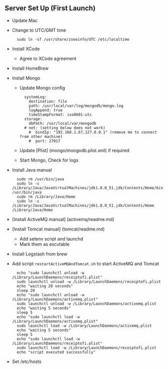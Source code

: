 ## Server Set Up (First Launch)

- Update Mac
- Change to UTC/GMT time 

        sudo ln -sf /usr/share/zoneinfo/UTC /etc/localtime
         
- Install XCode
  - Agree to XCode agreement
- Install HomeBrew
- Install Mongo
  - Update Mongo config
  
          systemLog:
            destination: file
            path: /usr/local/var/log/mongodb/mongo.log
            logAppend: true
            timeStampFormat: iso8601-utc
          storage:
            dbPath: /usr/local/var/mongodb
          # net: (setting below does not work)
            #  bindIp: "192.168.1.67,127.0.0.1" (remove me to connect from other machine)
            #  port: 27017

  - Update [Plist] (mongo/mongodb.plist.xml) if required 
  - Start Mongo, Check for logs 
- Install Java manual

        sudo rm /usr/bin/java
        sudo ln -s /Library/Java/JavaVirtualMachines/jdk1.8.0_51.jdk/Contents/Home/bin/java /usr/bin/java
        sudo rm /Library/Java/Home
        sudo ln -s /Library/Java/JavaVirtualMachines/jdk1.8.0_51.jdk/Contents/Home /Library/Java/Home

- [Install ActiveMQ manual] (activemq/readme.md)
- [Install Tomcat manual] (tomcat/readme.md)
  - Add setenv script and launchd
  - Mark them as excutable
  
- Install Logstash from brew
- Add script `restartActiveMQAndTomcat.sh` to start ActiveMQ and Tomcat

        echo "sudo launchctl unload -w /Library/LaunchDaemons/receiptofi.plist"
        sudo launchctl unload -w /Library/LaunchDaemons/receiptofi.plist
        echo "waiting 20 seconds"
        sleep 20
        echo "sudo launchctl unload -w /Library/LaunchDaemons/activemq.plist"
        sudo launchctl unload -w /Library/LaunchDaemons/activemq.plist
        echo "waiting 5 seconds"
        sleep 5
        echo "sudo launchctl load -w /Library/LaunchDaemons/activemq.plist"
        sudo launchctl load -w /Library/LaunchDaemons/activemq.plist
        echo "waiting 5 seconds"
        sleep 5
        echo "sudo launchctl load -w /Library/LaunchDaemons/receiptofi.plist"
        sudo launchctl load -w /Library/LaunchDaemons/receiptofi.plist
        echo "script executed successfully"
        
- Set /etc/hosts        

